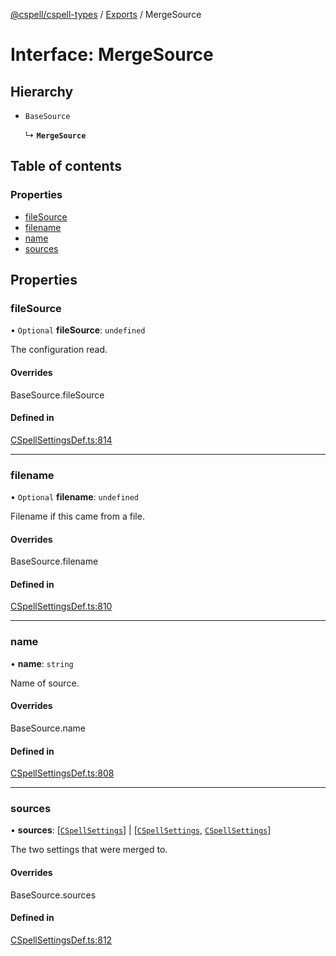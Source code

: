 [@cspell/cspell-types](../README.md) / [Exports](../modules.md) / MergeSource

# Interface: MergeSource

## Hierarchy

- `BaseSource`

  ↳ **`MergeSource`**

## Table of contents

### Properties

- [fileSource](MergeSource.md#filesource)
- [filename](MergeSource.md#filename)
- [name](MergeSource.md#name)
- [sources](MergeSource.md#sources)

## Properties

### fileSource

• `Optional` **fileSource**: `undefined`

The configuration read.

#### Overrides

BaseSource.fileSource

#### Defined in

[CSpellSettingsDef.ts:814](https://github.com/streetsidesoftware/cspell/blob/1d86b22/packages/cspell-types/src/CSpellSettingsDef.ts#L814)

___

### filename

• `Optional` **filename**: `undefined`

Filename if this came from a file.

#### Overrides

BaseSource.filename

#### Defined in

[CSpellSettingsDef.ts:810](https://github.com/streetsidesoftware/cspell/blob/1d86b22/packages/cspell-types/src/CSpellSettingsDef.ts#L810)

___

### name

• **name**: `string`

Name of source.

#### Overrides

BaseSource.name

#### Defined in

[CSpellSettingsDef.ts:808](https://github.com/streetsidesoftware/cspell/blob/1d86b22/packages/cspell-types/src/CSpellSettingsDef.ts#L808)

___

### sources

• **sources**: [[`CSpellSettings`](CSpellSettings.md)] \| [[`CSpellSettings`](CSpellSettings.md), [`CSpellSettings`](CSpellSettings.md)]

The two settings that were merged to.

#### Overrides

BaseSource.sources

#### Defined in

[CSpellSettingsDef.ts:812](https://github.com/streetsidesoftware/cspell/blob/1d86b22/packages/cspell-types/src/CSpellSettingsDef.ts#L812)
